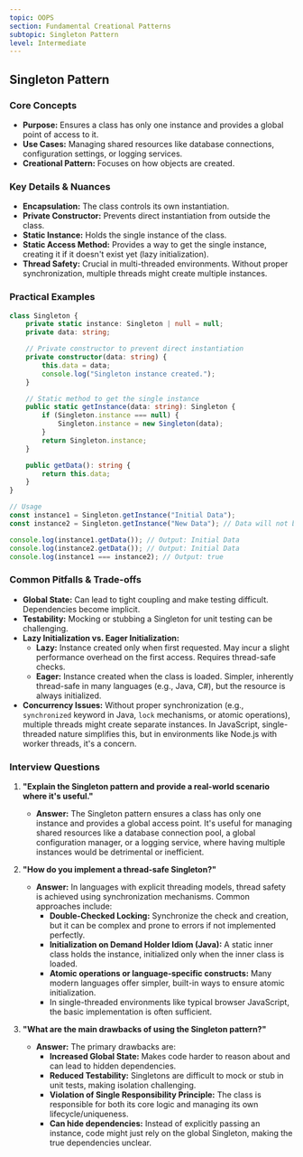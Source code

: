 ```yaml
---
topic: OOPS
section: Fundamental Creational Patterns
subtopic: Singleton Pattern
level: Intermediate
---
```


## Singleton Pattern
### Core Concepts

*   **Purpose:** Ensures a class has only one instance and provides a global point of access to it.
*   **Use Cases:** Managing shared resources like database connections, configuration settings, or logging services.
*   **Creational Pattern:** Focuses on how objects are created.

### Key Details & Nuances

*   **Encapsulation:** The class controls its own instantiation.
*   **Private Constructor:** Prevents direct instantiation from outside the class.
*   **Static Instance:** Holds the single instance of the class.
*   **Static Access Method:** Provides a way to get the single instance, creating it if it doesn't exist yet (lazy initialization).
*   **Thread Safety:** Crucial in multi-threaded environments. Without proper synchronization, multiple threads might create multiple instances.

### Practical Examples

```typescript
class Singleton {
    private static instance: Singleton | null = null;
    private data: string;

    // Private constructor to prevent direct instantiation
    private constructor(data: string) {
        this.data = data;
        console.log("Singleton instance created.");
    }

    // Static method to get the single instance
    public static getInstance(data: string): Singleton {
        if (Singleton.instance === null) {
            Singleton.instance = new Singleton(data);
        }
        return Singleton.instance;
    }

    public getData(): string {
        return this.data;
    }
}

// Usage
const instance1 = Singleton.getInstance("Initial Data");
const instance2 = Singleton.getInstance("New Data"); // Data will not be updated, same instance

console.log(instance1.getData()); // Output: Initial Data
console.log(instance2.getData()); // Output: Initial Data
console.log(instance1 === instance2); // Output: true
```

### Common Pitfalls & Trade-offs

*   **Global State:** Can lead to tight coupling and make testing difficult. Dependencies become implicit.
*   **Testability:** Mocking or stubbing a Singleton for unit testing can be challenging.
*   **Lazy Initialization vs. Eager Initialization:**
    *   **Lazy:** Instance created only when first requested. May incur a slight performance overhead on the first access. Requires thread-safe checks.
    *   **Eager:** Instance created when the class is loaded. Simpler, inherently thread-safe in many languages (e.g., Java, C#), but the resource is always initialized.
*   **Concurrency Issues:** Without proper synchronization (e.g., `synchronized` keyword in Java, `lock` mechanisms, or atomic operations), multiple threads might create separate instances. In JavaScript, single-threaded nature simplifies this, but in environments like Node.js with worker threads, it's a concern.

### Interview Questions

1.  **"Explain the Singleton pattern and provide a real-world scenario where it's useful."**
    *   **Answer:** The Singleton pattern ensures a class has only one instance and provides a global access point. It's useful for managing shared resources like a database connection pool, a global configuration manager, or a logging service, where having multiple instances would be detrimental or inefficient.

2.  **"How do you implement a thread-safe Singleton?"**
    *   **Answer:** In languages with explicit threading models, thread safety is achieved using synchronization mechanisms. Common approaches include:
        *   **Double-Checked Locking:** Synchronize the check and creation, but it can be complex and prone to errors if not implemented perfectly.
        *   **Initialization on Demand Holder Idiom (Java):** A static inner class holds the instance, initialized only when the inner class is loaded.
        *   **Atomic operations or language-specific constructs:** Many modern languages offer simpler, built-in ways to ensure atomic initialization.
        *   In single-threaded environments like typical browser JavaScript, the basic implementation is often sufficient.

3.  **"What are the main drawbacks of using the Singleton pattern?"**
    *   **Answer:** The primary drawbacks are:
        *   **Increased Global State:** Makes code harder to reason about and can lead to hidden dependencies.
        *   **Reduced Testability:** Singletons are difficult to mock or stub in unit tests, making isolation challenging.
        *   **Violation of Single Responsibility Principle:** The class is responsible for both its core logic and managing its own lifecycle/uniqueness.
        *   **Can hide dependencies:** Instead of explicitly passing an instance, code might just rely on the global Singleton, making the true dependencies unclear.